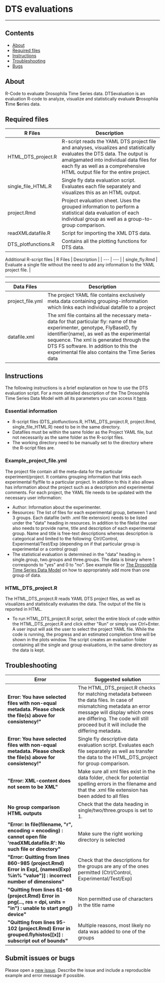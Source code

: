# DTS evaluations
-----------------

## Contents

- [About](#about)
- [Required files](#Required-files)
- [Instructions](#Instructions)
- [Troubleshooting](#Troubleshooting)
- [Bugs](#Submit-issues-or-bugs)

## About
R-Code to evaluate Drosophila Time Series data.
DTSevaluation is an evaluation R-code to analyze, visualize and statistically evaluate  **D**rosophila **T**ime **S**eries data.


## Required files

| R Files | Description |
| --- | --- |
| HTML_DTS_project.R | R-script reads the YAML DTS project file and analyses, visualizes and statistically evaluates the DTS data. The output is amalgamated into individual data files for each fly as well as a comprehensive HTML output file for the entire project.|
| single_file_HTML.R | Single fly data evaluation script. Evaluates each file separately and visualizes this as an HTML output.|
|project.Rmd | Project evaluation sheet. Uses the grouped information to perform a statistical data evaluation of each individual group as well as a group-to-group comparison.|
| readXMLdatafile.R | Script for importing the XML DTS data. |
| DTS_plotfunctions.R | Contains all the plotting functions for DTS data.|
Additional R-script files
| R Files | Description |
| --- | --- |
| single_fly.Rmd | Evaluate a single file without the need to add any information to the YAML project file.  |

---------
| Data Files | Description |
| --- | --- |
|project_file.yml | The project YAML file contains exclusively meta.data containing grouping-information which links each individual datafile to a project|
|datafile.xml | The xml file contains all the necessary meta-data for that particular fly: name of the experimenter, genotype, FlyBaseID, fly identifier(name), as well as the experimental sequence. The xml is generated through the DTS FS software. In addition to this the experimental file also contains the Time Series data|

## Instructions
 The following instructions is a brief explanation on how to use the DTS evaluation script. For a more detailed description of the The Drosophila Time Series Data Model with all its parameters you can access it [here](https://github.com/brembslab/dtsdatamodel).

### Essential information 
+ R-script files (DTS_plotfunctions.R, HTML_DTS_project.R, project.Rmd, single_file_HTML.R) need to be in the same directory.
+ Datafiles must be within the same folder as the Project YAML file, but not necessarily as the same folder as the R-script files.
+  The working directory need to be manually set to the directory where the R-script files are.

### Example_project_file.yml
The project file contain all the meta-data for the particular experiment/project. It contains grouping information that links each experimental fly/file to a particular project. In addition to this it also allows has information about the project such as a description and experimental comments. For each project, the YAML file needs to be updated with the necessary user information:
+ Author: Information about the experimenter.
+ Resources: The list of files for each experimental group, between 1 and 3 groups. Each datafile (with .xml file extension) needs to be listed under the "data" heading in resources. In addition to the filelist the user also needs to provide name, title and description of each experimental group. Name and title is free-text descriptions whereas description is categorical and limited to the following: Ctrl/Control, Experimental/Test/Exp (depending on if that particular group is experimental or a control group)
+ The statistical evaluation is determined in the "data" heading in single.group, two.groups and three.groups. The data is binary where 1 corresponds to "yes" and 0 to "no".
See example file or [The Drosophila Time Series Data Model](https://github.com/brembslab/dtsdatamodel) on how to appropriately add more than one group of data. 

### HTML_DTS_project.R
The HTML_DTS_project.R reads YAML DTS project files, as well as visualizes and statistically evaluates the data. The output of the file is reported in HTML.
- To run HTML_DTS_project.R script, select the entire block of code within the HTML_DTS_project.R and click either "Run" or simply use Ctrl+Enter. A user input will ask the user to select the project YAML file. While the code is running, the progress and an estimated completion time will be shown in the plots window. The script creates an evaluation folder containing all the single and group evaluations, in the same directory as the data is kept.

## Troubleshooting

| Error | Suggested solution |
| --- | --- |
| **Error: You have selected files with non-equal metadata. Please check the file(s) above for consistency!"** |The HTML_DTS_project.R checks for matching metadata between the data files. In case of mismatching metadata an error message will display which ones are differing. The code will still proceed but it will include the differing metadata.|
| **Error: You have selected files with non-equal metadata. Please check the file(s) above for consistency!"** | Single fly descriptive data evaluation script. Evaluates each file separately as well as transfer the data to the HTML_DTS_project for group comparison. |
| **"Error: XML-content does not seem to be XML"** |    Make sure all xml files exist in the data folder, check for potential spelling errors in the filename and that the .xml file extension has been added to all files
| **No group comparison HTML outputs** | Check that the data heading in single/two/three.groups is set to 1. |
| **"Error: In file(filename, "r", encoding = encoding) :  cannot open file 'readXMLdatafile.R': No such file or directory"** | Make sure the right working directory is selected
|**"Error: Quitting from lines 860-985 (project.Rmd) Error in Exp[, (names(Exp) %in% "value")] :  incorrect number of dimensions"** | Check that the descriptions for the groups are any of the ones permitted (Ctrl/Control, Experimental/Test/Exp)
|**"Quitting from lines 61-66 (project.Rmd) Error in png(..., res = dpi, units = "in") : unable to start png() device"** | Non permitted use of characters in the title name
|**"Quitting from lines 95-102 (project.Rmd) Error in grouped.flyhistos[[x]] : subscript out of bounds"** | Multiple reasons, most likely no data was added to one of the groups

## Submit issues or bugs

Please open a [new issue](https://github.com/brembslab/DTSevaluations/issues/new). Describe the issue and include a reproducible example and error message if possible.